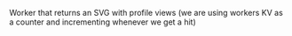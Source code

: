 Worker that returns an SVG with profile views (we are using workers KV as a counter and incrementing whenever we get a hit)